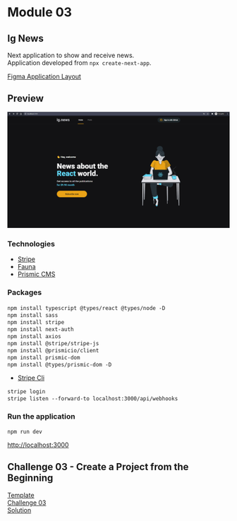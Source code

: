 # Module 03
## Ig News

Next application to show and receive news.\
Application developed from ```npx create-next-app```.

[Figma Application Layout](https://www.figma.com/file/gl0fHkQgvaUfXNjuwGtDDs/ig.news "Figma Application Layout")

## Preview
![Preview](.github/module-03.gif)

### Technologies

- [Stripe](https://stripe.com/)
- [Fauna](https://fauna.com/)
- [Prismic CMS](https://prismic.io/)

### Packages

```npm
npm install typescript @types/react @types/node -D
npm install sass
npm install stripe
npm install next-auth
npm install axios
npm install @stripe/stripe-js
npm install @prismicio/client
npm install prismic-dom
npm install @types/prismic-dom -D
```

- [Stripe Cli](https://github.com/stripe/stripe-cli)

```stripe
stripe login
stripe listen --forward-to localhost:3000/api/webhooks
```
### Run the application
```npm
npm run dev
```

[http://localhost:3000](http://localhost:3000 "localhost")

## Challenge 03 - Create a Project from the Beginning
[Template](https://github.com/rocketseat-education/ignite-template-reactjs-criando-um-projeto-do-zero "Template")\
[Challenge 03](https://www.notion.so/Desafio-01-Criando-um-projeto-do-zero-b1a3645d286b4eec93f5f1f5476d0ff7 "Challenge 03")\
[Solution](https://github.com/EDusik/ignite-react-challenge-03 "Solution")
